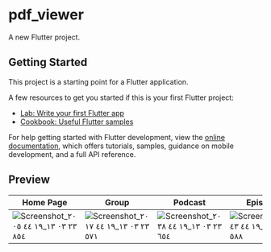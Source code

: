 # pdf_viewer

A new Flutter project.

## Getting Started

This project is a starting point for a Flutter application.

A few resources to get you started if this is your first Flutter project:

- [Lab: Write your first Flutter app](https://docs.flutter.dev/get-started/codelab)
- [Cookbook: Useful Flutter samples](https://docs.flutter.dev/cookbook)

For help getting started with Flutter development, view the
[online documentation](https://docs.flutter.dev/), which offers tutorials,
samples, guidance on mobile development, and a full API reference.
## Preview

| Home Page | Group | Podcast | Episode| 
| ----- | ----- | ----- | ------ | 
|![Screenshot_٢٠٢٣ ٠٣ ١٣_١٩ ٤٤ ٠٥ ٨٥٤](https://user-images.githubusercontent.com/106556117/224851996-65568caa-fe38-432e-93a9-d58d1ab2027b.png)|![Screenshot_٢٠٢٣ ٠٣ ١٣_١٩ ٤٤ ١٧ ٥٧١](https://user-images.githubusercontent.com/106556117/224852012-8cae7816-84ec-4b7f-aa27-3a8aedaa0e8b.png) | ![Screenshot_٢٠٢٣ ٠٣ ١٣_١٩ ٤٤ ٣٨ ٦٥٤](https://user-images.githubusercontent.com/106556117/224852014-c48473af-a1e4-404a-ba75-f92814e4429f.png)| ![Screenshot_٢٠٢٣ ٠٣ ١٣_١٩ ٤٤ ٤٣ ٥٨٨](https://user-images.githubusercontent.com/106556117/224852015-744f1b51-7a1f-4830-86cf-fce30bb2e042.png)|

